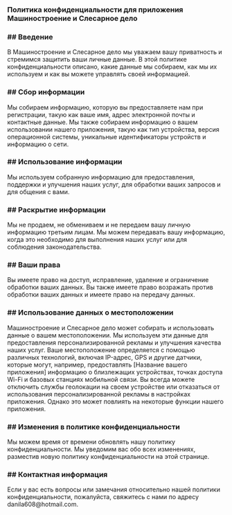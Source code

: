 <h3>Политика конфиденциальности для приложения Машиностроение и Слесарное дело</h3>
<h3>## Введение</h3>
В Машиностроение и Слесарное дело мы уважаем вашу приватность и стремимся защитить ваши личные данные. В этой политике конфиденциальности описано, какие данные мы собираем, как мы их используем и как вы можете управлять своей информацией.<br>
<h3>## Сбор информации</h3>
Мы собираем информацию, которую вы предоставляете нам при регистрации, такую как ваше имя, адрес электронной почты и контактные данные. Мы также собираем информацию о вашем использовании нашего приложения, такую как тип устройства, версия операционной системы, уникальные идентификаторы устройств и информацию о сети.
<h3>## Использование информации</h3>
Мы используем собранную информацию для предоставления, поддержки и улучшения наших услуг, для обработки ваших запросов и для общения с вами.
<h3>## Раскрытие информации</h3>
Мы не продаем, не обмениваем и не передаем вашу личную информацию третьим лицам. Мы можем передавать вашу информацию, когда это необходимо для выполнения наших услуг или для соблюдения законодательства.
<h3>## Ваши права</h3>
Вы имеете право на доступ, исправление, удаление и ограничение обработки ваших данных. Вы также имеете право возражать против обработки ваших данных и имеете право на передачу данных.
<h3>## Использование данных о местоположении</h3>
Машиностроение и Слесарное дело может собирать и использовать данные о вашем местоположении. Мы используем эти данные для предоставления персонализированной рекламы и улучшения качества наших услуг. Ваше местоположение определяется с помощью различных технологий, включая IP-адрес, GPS и другие датчики, которые могут, например, предоставлять [Название вашего приложения] информацию о близлежащих устройствах, точках доступа Wi-Fi и базовых станциях мобильной связи.
Вы всегда можете отключить службы геолокации на своем устройстве или отказаться от использования персонализированной рекламы в настройках приложения. Однако это может повлиять на некоторые функции нашего приложения.
<h3>## Изменения в политике конфиденциальности</h3>
Мы можем время от времени обновлять нашу политику конфиденциальности. Мы уведомим вас обо всех изменениях, разместив новую политику конфиденциальности на этой странице.
<h3>## Контактная информация</h3>
Если у вас есть вопросы или замечания относительно нашей политики конфиденциальности, пожалуйста, свяжитесь с нами по адресу danila608@hotmail.com.
